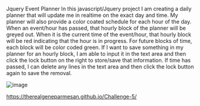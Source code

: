 Jquery Event Planner
In this javascript/Jquery project I am creating a daily planner that will update me in realtime on the exact day and time. 
My planner will also provide a color coated schedule for each hour of the day. 
When an event/hour has passed, that hourly block of the planner will be greyed out. 
When it is the current time of the event/hour, that hourly block will be red indicating that the hour is in progress.
For future blocks of time, each block will be color coded green.
If I want to save something in my planner for an hourly block, I am able to input it in the text area and then click the lock button on the right to store/save that information.
If time has passed, I can delete any lines in the text area and then click the lock button again to save the removal. 

![image](https://user-images.githubusercontent.com/119083185/214733133-dbfc54ae-f4d4-405f-ae3e-ad31a14511be.png)

https://therealgeneparmesan.github.io/Challenge-5/
